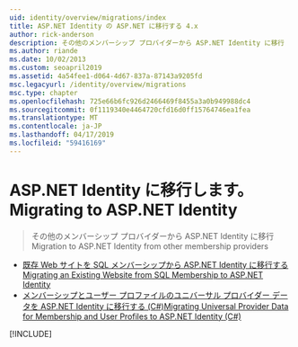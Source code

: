 ```yaml
---
uid: identity/overview/migrations/index
title: ASP.NET Identity の ASP.NET に移行する 4.x
author: rick-anderson
description: その他のメンバーシップ プロバイダーから ASP.NET Identity に移行
ms.author: riande
ms.date: 10/02/2013
ms.custom: seoapril2019
ms.assetid: 4a54fee1-d064-4d67-837a-87143a9205fd
msc.legacyurl: /identity/overview/migrations
msc.type: chapter
ms.openlocfilehash: 725e66b6fc926d2466469f8455a3a0b949988dc4
ms.sourcegitcommit: 0f1119340e4464720cfd16d0ff15764746ea1fea
ms.translationtype: MT
ms.contentlocale: ja-JP
ms.lasthandoff: 04/17/2019
ms.locfileid: "59416169"
---
```

# <a name="migrating-to-aspnet-identity"></a><span data-ttu-id="a22a4-103">ASP.NET Identity に移行します。</span><span class="sxs-lookup"><span data-stu-id="a22a4-103">Migrating to ASP.NET Identity</span></span>

> <span data-ttu-id="a22a4-104">その他のメンバーシップ プロバイダーから ASP.NET Identity に移行</span><span class="sxs-lookup"><span data-stu-id="a22a4-104">Migration to ASP.NET Identity from other membership providers</span></span>


- [<span data-ttu-id="a22a4-105">既存 Web サイトを SQL メンバーシップから ASP.NET Identity に移行する</span><span class="sxs-lookup"><span data-stu-id="a22a4-105">Migrating an Existing Website from SQL Membership to ASP.NET Identity</span></span>](migrating-an-existing-website-from-sql-membership-to-aspnet-identity.md)
- [<span data-ttu-id="a22a4-106">メンバーシップとユーザー プロファイルのユニバーサル プロバイダー データを ASP.NET Identity に移行する (C#)</span><span class="sxs-lookup"><span data-stu-id="a22a4-106">Migrating Universal Provider Data for Membership and User Profiles to ASP.NET Identity (C#)</span></span>](migrating-universal-provider-data-for-membership-and-user-profiles-to-aspnet-identity.md)

[!INCLUDE[](../../../includes/identity/alter-command-exception.md)]
